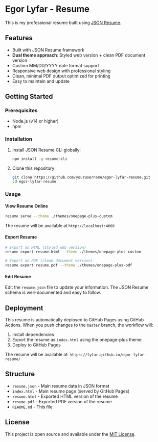 # Egor Lyfar - Resume

This is my professional resume built using [JSON Resume](https://jsonresume.org/).

## Features

- Built with JSON Resume framework
- **Dual theme approach**: Styled web version + clean PDF document version
- Custom MM/DD/YYYY date format support
- Responsive web design with professional styling
- Clean, minimal PDF output optimized for printing
- Easy to maintain and update

## Getting Started

### Prerequisites

- Node.js (v14 or higher)
- npm

### Installation

1. Install JSON Resume CLI globally:
   ```bash
   npm install -g resume-cli
   ```

2. Clone this repository:
   ```bash
   git clone https://github.com/yourusername/egor-lyfar-resume.git
   cd egor-lyfar-resume
   ```

### Usage

#### View Resume Online
```bash
resume serve --theme ./themes/onepage-plus-custom
```
The resume will be available at `http://localhost:4000`

#### Export Resume
```bash
# Export as HTML (styled web version)
resume export resume.html --theme ./themes/onepage-plus-custom

# Export as PDF (clean document version)
resume export resume.pdf --theme ./themes/onepage-plus-pdf
```

#### Edit Resume
Edit the `resume.json` file to update your information. The JSON Resume schema is well-documented and easy to follow.

## Deployment

This resume is automatically deployed to GitHub Pages using GitHub Actions. When you push changes to the `master` branch, the workflow will:

1. Install dependencies
2. Export the resume as `index.html` using the onepage-plus theme
3. Deploy to GitHub Pages

The resume will be available at: `https://lyfar.github.io/egor-lyfar-resume/`

## Structure

- `resume.json` - Main resume data in JSON format
- `index.html` - Main resume page (served by GitHub Pages)
- `resume.html` - Exported HTML version of the resume
- `resume.pdf` - Exported PDF version of the resume
- `README.md` - This file

## License

This project is open source and available under the [MIT License](LICENSE).
